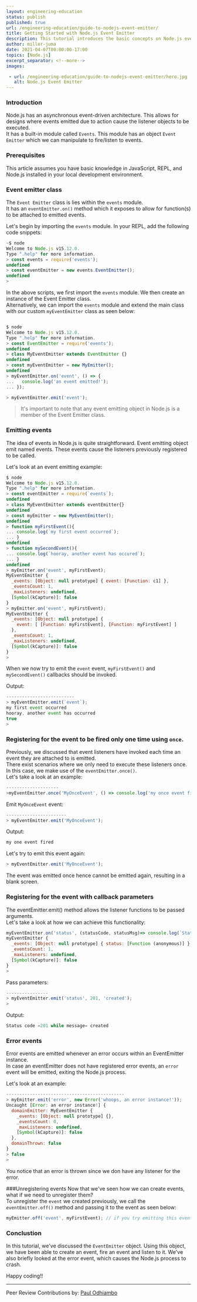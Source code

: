```yaml
---
layout: engineering-education
status: publish
published: true
url: /engineering-education/guide-to-nodejs-event-emitter/
title: Getting Started with Node.js Event Emitter
description: This tutorial introduces the basic concepts on Node.js events module. We'll use this module to create an event emitter object which in turn we'll use to create Node.js Events
author: miller-juma
date: 2021-04-07T00:00:00-17:00
topics: [Node.js]
excerpt_separator: <!--more-->
images:

 - url: /engineering-education/guide-to-nodejs-event-emitter/hero.jpg
   alt: Node.js Event Emitter
---
```


### Introduction

Node.js has an asynchronous event-driven architecture. This allows for designs where events emitted due to action cause the listener objects to be executed.  
It has a built-in module called `Events`. This module has an object `Event Emitter` which we can manipulate to fire/listen to events.  

### Prerequisites
This article assumes you have basic knowledge in JavaScript, REPL, and Node.js installed in your local development environment.

### Event emitter class
The `Event Emitter` class is lies within the `events` module.  
It has an `eventEmitter.on()` method which it exposes to allow for function(s) to be attached to emitted events.  

Let's begin by importing the `events` module. In your REPL, add the following code snippets:  

```js
~$ node
Welcome to Node.js v15.12.0.
Type ".help" for more information.
> const events = require('events');
undefined
> const eventEmitter = new events.EventEmitter();
undefined
> 
```

In the above scripts, we first import the `events` module. We then create an instance of the Event Emitter class.  
Alternatively, we can import the `events` module and extend the main class with our custom  `myEventEmitter` class as seen below:
```js

$ node
Welcome to Node.js v15.12.0.
Type ".help" for more information.
> const EventEmitter = require('events');
undefined
> class MyEventEmitter extends EventEmitter {}
undefined
> const myEventEmitter = new MyEmitter();
undefined
> myEventEmitter.on('event', () => {
...   console.log('an event emitted!');
... });

> myEventEmitter.emit('event');

```

> It's important to note that any event emitting object in Node.js is a member of the Event Emitter class.

### Emitting events

The idea of events in Node.js is quite straightforward. Event emitting object emit named events. These events cause the listeners previously registered to be called. 

Let's look at an event emitting example: 

```js
$ node
Welcome to Node.js v15.12.0.
Type ".help" for more information.
> const eventEmitter = require(`events`);
undefined
> class MyEventEmitter extends eventEmitter{}
undefined
> const myEmitter = new MyEventEmitter();
undefined
> function myFirstEvent(){
... console.log(`my first event occurred`);
... }
undefined
> function mySecondEvent(){
... console.log(`hooray, another event has occured`);
... }
undefined
> myEmitter.on('event', myFirstEvent);
MyEventEmitter {
  _events: [Object: null prototype] { event: [Function: c1] },
  _eventsCount: 1,
  _maxListeners: undefined,
  [Symbol(kCapture)]: false
}
> myEmitter.on('event', myFirstEvent);
MyEventEmitter {
  _events: [Object: null prototype] {
    event: [ [Function: myFirstEvent], [Function: myFirstEvent] ]
  },
  _eventsCount: 1,
  _maxListeners: undefined,
  [Symbol(kCapture)]: false
}
> 

```
When we now try to emit the `event` event, `myFirstEvent()` and `mySecondEvent()` callbacks should be invoked.  

Output:

```js
--------------------------
> myEventEmitter.emit(`event`);
my first event occurred
hooray, another event has occurred
true
> 
```

### Registering for the event to be fired only one time using `once`.

Previously, we discussed that event listeners have invoked each time an event they are attached to is emitted.  
There exist scenarios where we only need to execute these listeners once.  In this case, we make use of the `eventEmitter.once()`.  
Let's take a look at an example:  

```js
--------------------
>myEventEmitter.once('MyOnceEvent', () => console.log('my once event fired')); 

```
Emit `MyOnceEvent` event:

```js
-----------------------
> myEventEmitter.emit('MyOnceEvent');
```

Output:
```bash
my one event fired
```

Let's try to emit this event again:

```js
> myEventEmitter.emit('MyOnceEvent');
```
The event was emitted once hence cannot be emitted again, resulting in a blank screen.  

###  Registering for the event with callback parameters
The eventEmitter.emit() method allows the listener functions to be passed arguments.  
Let's take a look at how we can achieve this functionality:  

```js
myEventEmitter.on('status', (statusCode, statusMsg)=> console.log(`Status code = ${code} while message= ${statusMsg}`));
myEventEmitter {
  _events: [Object: null prototype] { status: [Function (anonymous)] },
  _eventsCount: 1,
  _maxListeners: undefined,
  [Symbol(kCapture)]: false
}
> 
```
Pass parameters:
```js
----------------
> myEventEmitter.emit('status', 201, 'created');
> 
```
Output:
```js
Status code =201 while message= created
```

### Error events
Error events are emitted whenever an error occurs within an EventEmitter instance.  
In case an eventEmitter does not have registered error events, an `error` event will be emitted, exiting the Node.js process.  

Let's look at an example:  
```js
---------------------------------------------
> myEmitter.emit('error', new Error('whoops, an error instance!'));
Uncaught [Error: an error instance!] {
  domainEmitter: MyEventEmitter {
    _events: [Object: null prototype] {},
    _eventsCount: 0,
    _maxListeners: undefined,
    [Symbol(kCapture)]: false
  },
  domainThrown: false
}
> false
> 

```
You notice that an error is thrown since we don have any listener for the error.

###Unregistering events 
Now that we've seen how we can create events, what if we need to unregister them?  
To unregister the `event` we created previously, we call the `eventEmitter.off()` method and passing it to the event as seen below: 

```js
myEmitter.off('event', myFirstEvent); // if you try emitting this event, nothing happens
```


### Conclustion
In this tutorial, we've discussed the `EventEmitter` object. Using this object, we have been able to create an event, fire an event and listen to it.
We've also briefly looked at the error event, which causes the Node.js process to crash.

Happy coding!!

---
Peer Review Contributions by: [Paul Odhiambo](/engineering-education/authors/odhiambo-paul/)

